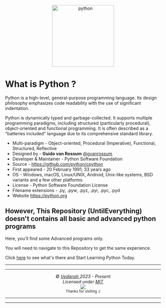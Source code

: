 <div align="center">
    <img src="https://cdn.jsdelivr.net/gh/offensive-vk/Icons@master/python/python-original.svg" height=200 width=200 alt="python" />
</div>

# **What is Python** ?

Python is a high-level, general-purpose programming language. Its design philosophy emphasizes code readability with the use of significant indentation.

Python is dynamically typed and garbage-collected. It supports multiple programming paradigms, including structured (particularly procedural), object-oriented and functional programming. It is often described as a "batteries included" language due to its comprehensive standard library.

- Multi-paradigm - Object-oriented, Procedural (Imperative), Functional, Structured, Reflective
- Designed by - **Guido van Rossum** [@gvanrossum](https://github.com/gvanrossum)
- Developer & Maintainer - Python Software Foundation
- Source - <https://github.com/python/cpython>
- First appeared - 20 February 1991; 33 years ago
- OS - Windows, macOS, Linux/UNIX, Android, Unix-like systems, BSD variants and a few other platforms.
- License - Python Software Foundation License
- Filename extensions - .py, .pyw, .pyz, .pyi, .pyc, .pyd
- Website <https://python.org>

## However, This Repository (UntilEverything) doesn't contains all basic and advanced python programs

Here, you'll find some Advanced programs only.

You will need to navigate to this Repository to get the same experience.

Click [here](https://github.com/offensive-vk/Learn-Python/) to see what's there and Start Learning Python Today.

***
***

<p align="center">
  <i>&copy; <a href="https://github.com/offensive-vk/">Vedansh </a> 2023 - Present</i><br>
  <i>Licensed under <a href="https://mit-license.org/">MIT</a></i><br>
  <a href="https://github.com/npm-run-test"><img src="https://i.ibb.co/4KtpYxb/octocat-clean-mini.png" /></a><br>
  <sup>Thanks for visiting :)</sup>
</p>

***
***
